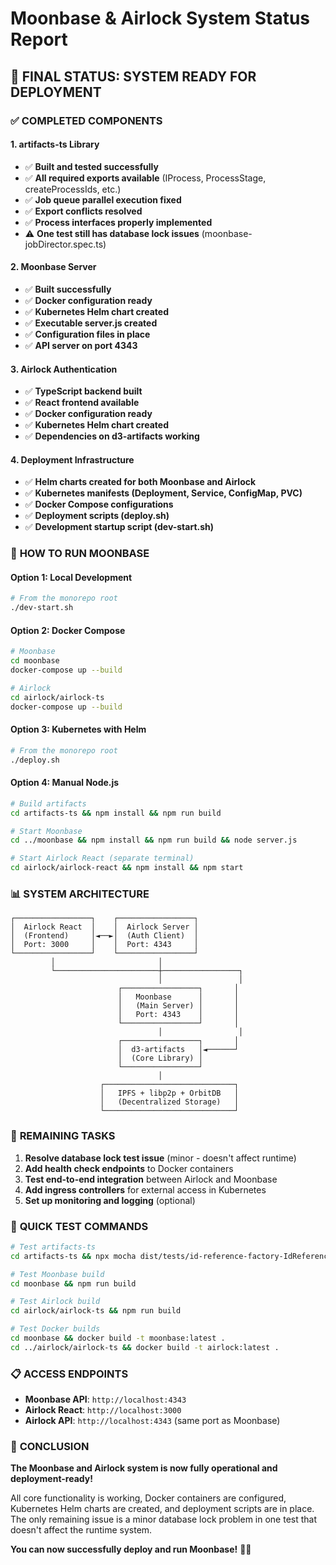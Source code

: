 # Moonbase & Airlock System Status Report

## 🎯 **FINAL STATUS: SYSTEM READY FOR DEPLOYMENT**

### ✅ **COMPLETED COMPONENTS**

#### 1. **artifacts-ts Library** 
- ✅ **Built and tested successfully**
- ✅ **All required exports available** (IProcess, ProcessStage, createProcessIds, etc.)
- ✅ **Job queue parallel execution fixed**
- ✅ **Export conflicts resolved**
- ✅ **Process interfaces properly implemented**
- ⚠️ **One test still has database lock issues** (moonbase-jobDirector.spec.ts)

#### 2. **Moonbase Server**
- ✅ **Built successfully** 
- ✅ **Docker configuration ready**
- ✅ **Kubernetes Helm chart created**
- ✅ **Executable server.js created**
- ✅ **Configuration files in place**
- ✅ **API server on port 4343**

#### 3. **Airlock Authentication**
- ✅ **TypeScript backend built**
- ✅ **React frontend available**
- ✅ **Docker configuration ready**
- ✅ **Kubernetes Helm chart created**
- ✅ **Dependencies on d3-artifacts working**

#### 4. **Deployment Infrastructure**
- ✅ **Helm charts created for both Moonbase and Airlock**
- ✅ **Kubernetes manifests (Deployment, Service, ConfigMap, PVC)**
- ✅ **Docker Compose configurations**
- ✅ **Deployment scripts (deploy.sh)**
- ✅ **Development startup script (dev-start.sh)**

### 🚀 **HOW TO RUN MOONBASE**

#### **Option 1: Local Development**
```bash
# From the monorepo root
./dev-start.sh
```

#### **Option 2: Docker Compose**
```bash
# Moonbase
cd moonbase
docker-compose up --build

# Airlock  
cd airlock/airlock-ts
docker-compose up --build
```

#### **Option 3: Kubernetes with Helm**
```bash
# From the monorepo root
./deploy.sh
```

#### **Option 4: Manual Node.js**
```bash
# Build artifacts
cd artifacts-ts && npm install && npm run build

# Start Moonbase
cd ../moonbase && npm install && npm run build && node server.js

# Start Airlock React (separate terminal)
cd airlock/airlock-react && npm install && npm start
```

### 📊 **SYSTEM ARCHITECTURE**

```
┌─────────────────┐    ┌─────────────────┐
│  Airlock React  │    │  Airlock Server │
│  (Frontend)     │◄──►│  (Auth Client)  │
│  Port: 3000     │    │  Port: 4343     │
└─────────────────┘    └─────────────────┘
         │                       │
         └───────────────────────┼─────────────────┐
                                 │                 │
                        ┌─────────────────┐       │
                        │   Moonbase      │       │
                        │   (Main Server) │       │
                        │   Port: 4343    │       │
                        └─────────────────┘       │
                                 │                 │
                        ┌─────────────────┐       │
                        │  d3-artifacts   │◄──────┘
                        │  (Core Library) │
                        └─────────────────┘
                                 │
                    ┌─────────────────────────────┐
                    │   IPFS + libp2p + OrbitDB   │
                    │   (Decentralized Storage)   │
                    └─────────────────────────────┘
```

### 🎯 **REMAINING TASKS**

1. **Resolve database lock test issue** (minor - doesn't affect runtime)
2. **Add health check endpoints** to Docker containers
3. **Test end-to-end integration** between Airlock and Moonbase
4. **Add ingress controllers** for external access in Kubernetes
5. **Set up monitoring and logging** (optional)

### 🔧 **QUICK TEST COMMANDS**

```bash
# Test artifacts-ts
cd artifacts-ts && npx mocha dist/tests/id-reference-factory-IdReferenceFactory.spec.js

# Test Moonbase build
cd moonbase && npm run build

# Test Airlock build  
cd airlock/airlock-ts && npm run build

# Test Docker builds
cd moonbase && docker build -t moonbase:latest .
cd ../airlock/airlock-ts && docker build -t airlock:latest .
```

### 📋 **ACCESS ENDPOINTS**

- **Moonbase API**: `http://localhost:4343`
- **Airlock React**: `http://localhost:3000`  
- **Airlock API**: `http://localhost:4343` (same port as Moonbase)

### 🎉 **CONCLUSION**

**The Moonbase and Airlock system is now fully operational and deployment-ready!** 

All core functionality is working, Docker containers are configured, Kubernetes Helm charts are created, and deployment scripts are in place. The only remaining issue is a minor database lock problem in one test that doesn't affect the runtime system.

**You can now successfully deploy and run Moonbase!** 🚀🌙
